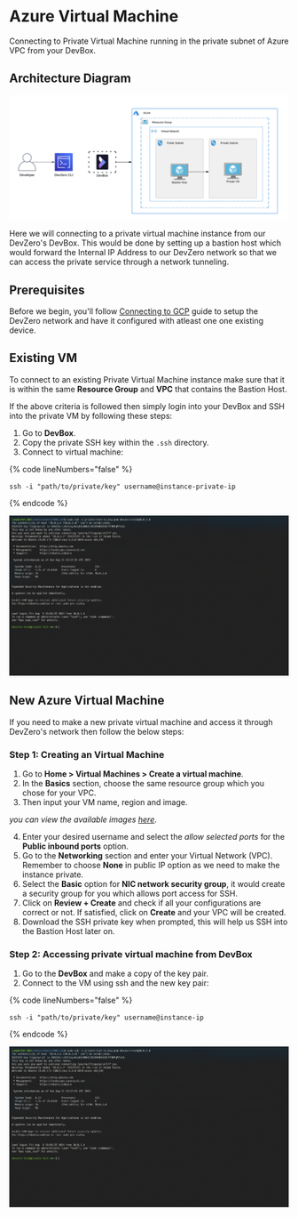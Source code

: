 # Azure Virtual Machine

Connecting to Private Virtual Machine running in the private subnet of Azure VPC from your DevBox.

## Architecture Diagram

![Azure VM Architecture](../../../.gitbook/assets/azure-vm-architecture.png)

Here we will connecting to a private virtual machine instance from our DevZero's DevBox. This would be done by setting up a bastion host which would forward the Internal IP Address to our DevZero network so that we can access the private service through a network tunneling.

## Prerequisites

Before we begin, you'll follow [Connecting to GCP](../../existing-network/connecting-to-gcp.md) guide to setup the DevZero network and have it configured with atleast one one existing device.

## Existing VM

To connect to an existing Private Virtual Machine instance make sure that it is within the same **Resource Group** and **VPC** that contains the Bastion Host. 

If the above criteria is followed then simply login into your DevBox and SSH into the private VM by following these steps:

1. Go to **DevBox**.
3. Copy the private SSH key within the `.ssh` directory.
4. Connect to virtual machine:

{% code lineNumbers="false" %}
```
ssh -i "path/to/private/key" username@instance-private-ip
```
{% endcode %}

![Azure VM Access](../../../.gitbook/assets/azure-vm-access.png)

## New Azure Virtual Machine

If you need to make a new private virtual machine and access it through DevZero's network then follow the below steps:

### Step 1: Creating an Virtual Machine

1. Go to **Home > Virtual Machines > Create a virtual machine**.
2. In the **Basics** section, choose the same resource group which you chose for your VPC.
3. Then input your VM name, region and image.

*you can view the available images [here](https://azuremarketplace.microsoft.com/en-us/marketplace/apps?filters=virtual-machine-images)*.

4. Enter your desired username and select the *allow selected ports* for the **Public inbound ports** option.
5. Go to the **Networking** section and enter your Virtual Network (VPC). Remember to choose **None** in public IP option as we need to make the instance private.
6. Select the **Basic** option for **NIC network security group**, it would create a security group for you which allows port access for SSH.
7. Click on **Review + Create** and check if all your configurations are correct or not. If satisfied, click on **Create** and your VPC will be created.
8. Download the SSH private key when prompted, this will help us SSH into the Bastion Host later on.

### Step 2: Accessing private virtual machine from DevBox

1. Go to the **DevBox** and make a copy of the key pair.
2. Connect to the VM using ssh and the new key pair:

{% code lineNumbers="false" %}
```
ssh -i "path/to/private/key" username@instance-ip
```
{% endcode %}

![Azure VM Access](../../../.gitbook/assets/azure-vm-access.png)
